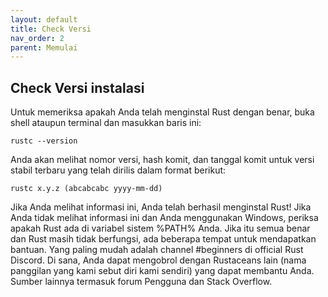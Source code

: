 ```yaml
---
layout: default
title: Check Versi
nav_order: 2
parent: Memulai
---
```


## Check Versi instalasi
Untuk memeriksa apakah Anda telah menginstal Rust dengan benar, buka shell ataupun terminal dan masukkan baris ini:

```
rustc --version
```
Anda akan melihat nomor versi, hash komit, dan tanggal komit untuk versi stabil terbaru yang telah dirilis dalam format berikut:

```
rustc x.y.z (abcabcabc yyyy-mm-dd)
```
Jika Anda melihat informasi ini, Anda telah berhasil menginstal Rust! Jika Anda tidak melihat informasi ini dan Anda menggunakan Windows, periksa apakah Rust ada di variabel sistem %PATH% Anda. Jika itu semua benar dan Rust masih tidak berfungsi, ada beberapa tempat untuk mendapatkan bantuan. Yang paling mudah adalah channel #beginners di official Rust Discord. Di sana, Anda dapat mengobrol dengan Rustaceans lain (nama panggilan yang kami sebut diri kami sendiri) yang dapat membantu Anda. Sumber lainnya termasuk forum Pengguna dan Stack Overflow.
